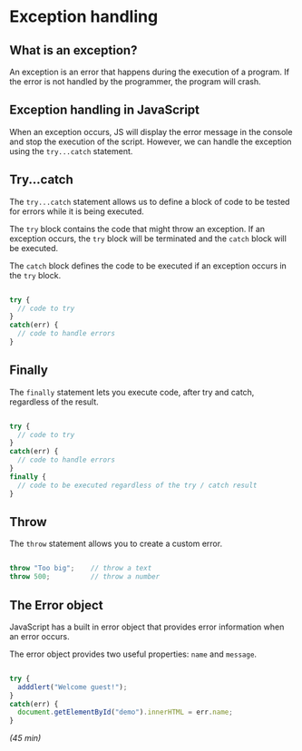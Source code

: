 # Exception handling

## What is an exception?

An exception is an error that happens during the execution of a program. If the error is not handled by the programmer, the program will crash.

## Exception handling in JavaScript

When an exception occurs, JS will display the error message in the console and stop the execution of the script. However, we can handle the exception using the `try...catch` statement.


## Try...catch

The `try...catch` statement allows us to define a block of code to be tested for errors while it is being executed.

The `try` block contains the code that might throw an exception. If an exception occurs, the `try` block will be terminated and the `catch` block will be executed.

The `catch` block defines the code to be executed if an exception occurs in the `try` block.

```js

try {
  // code to try
}
catch(err) {
  // code to handle errors
}

```

## Finally

The `finally` statement lets you execute code, after try and catch, regardless of the result.

```js

try {
  // code to try
}
catch(err) {
  // code to handle errors
}
finally {
  // code to be executed regardless of the try / catch result
}

```

## Throw

The `throw` statement allows you to create a custom error.

```js

throw "Too big";    // throw a text
throw 500;          // throw a number

```

## The Error object

JavaScript has a built in error object that provides error information when an error occurs.

The error object provides two useful properties: `name` and `message`.

```js

try {
  adddlert("Welcome guest!");
}
catch(err) {
  document.getElementById("demo").innerHTML = err.name;
}

```

*(45 min)*